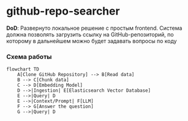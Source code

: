 # github-repo-searcher
**DoD**: Развернуто локальное решение с простым frontend. Система должна позволять загрузить ссылку на GitHub-репозиторий, по которому в дальнейшем можно будет задавать вопросы по коду

### Схема работы
```mermaid
flowchart TD
    A[Clone GitHub Repository] --> B[Read data]
    B --> C[Chunk data]
    C --> D[Embedding Model]
    D -->|Ingestion| E[Elasticsearch Vector Database]
    E -->|Query| D
    E -->|Context/Prompt| F[LLM]
    F --> G[Answer the question]
    G -->|Query| D
```

